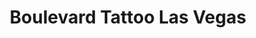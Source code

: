 ---
title: "Boulevard Tattoo Las Vegas"
url: /las-vegas/boulevard-tattoo-las-vegas/
shop: tattoo
---